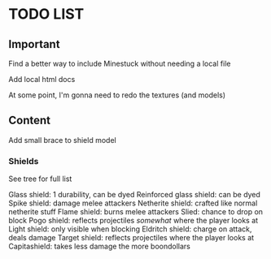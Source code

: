 # TODO LIST #

## Important ##

Find a better way to include Minestuck without needing a local file

Add local html docs

At some point, I'm gonna need to redo the textures (and models)

## Content ##

Add small brace to shield model

### Shields ###

See tree for full list

Glass shield: 1 durability, can be dyed
Reinforced glass shield: can be dyed
Spike shield: damage melee attackers
Netherite shield: crafted like normal netherite stuff
Flame shield: burns melee attackers
Slied: chance to drop on block
Pogo shield: reflects projectiles *somewhat* where the player looks at
Light shield: only visible when blocking
Eldritch shield: charge on attack, deals damage
Target shield: reflects projectiles where the player looks at
Capitashield: takes less damage the more boondollars
